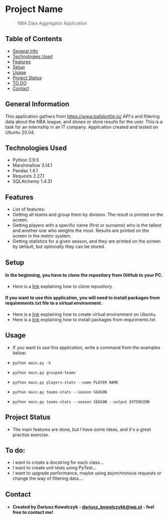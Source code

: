 # Project Name
> NBA Data Aggregator Application

## Table of Contents
* [General Info](#general-information)
* [Technologies Used](#technologies-used)
* [Features](#features)
* [Setup](#setup)
* [Usage](#usage)
* [Project Status](#project-status)
* [TO DO](#to-do)
* [Contact](#contact)


## General Information
This application gathers from https://www.balldontlie.io/ API's and filtering data about the NBA league, and shows or store results for the user. This is a task for an internship in an IT company. Application created and tested on Ubuntu 20.04.

## Technologies Used
* Python 3.9.5
* Marshmallow 3.14.1
* Pandas 1.4.1
* Requests 2.27.1
* SQLAlchemy 1.4.31

## Features
* List of features:
* Getting all teams and group them by division. The result is printed on the screen.
* Getting players with a specific name (first or surname) who is the tallest and another one who weights the most. Results are printed on the screen in the metric system.
* Getting statistics for a given season, and they are printed on the screen by default, but optionally they can be stored.

## Setup
#### In the beginning, you have to clone the repository from GitHub to your PC.
* Here is a [link](https://docs.github.com/en/repositories/creating-and-managing-repositories/cloning-a-repository) explaining how to clone repository.

#### If you want to use this application, you will need to install packages from requirements.txt file to a virtual environment. 
* Here is a [link](https://www.arubacloud.com/tutorial/how-to-create-a-python-virtual-environment-on-ubuntu.aspx) explaining how to create virtual environment on Ubuntu.
* Here is a [link](https://stackoverflow.com/questions/7225900/how-can-i-install-packages-using-pip-according-to-the-requirements-txt-file-from) explaining how to install packages from requriments.txt.

## Usage
* If you want to use this application, write a command from the examples below:

* `python main.py -h`
* `python main.py grouped-teams`
* `python main.py players-stats --name PLAYER NAME`
* `python main.py teams-stats --season SEASON`
* `python main.py teams-stats --season SEASON --output EXTENSION`

## Project Status
* The main features are done, but I have some ideas, and it's a great practise exercise.

## To do:
* I want to create a docstring for each class...
* I want to create unit tests using PyTest...
* I want to upgrade performance, maybe using asynchronous requests or change the way of filtering data....


## Contact
* #### Created by Dariusz Kowalczyk - dariusz_kowalczykk@wp.pl - feel free to contact me!
